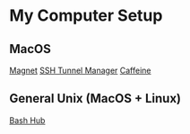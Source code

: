 # My Computer Setup

## MacOS
[Magnet](https://apps.apple.com/us/app/magnet/id441258766?ign-mpt=uo%3D4&mt=12)
[SSH Tunnel Manager](https://www.tynsoe.org/v2/stm/)
[Caffeine](http://lightheadsw.com/caffeine/)

## General Unix (MacOS + Linux)
[Bash Hub](https://bashhub.com/)

